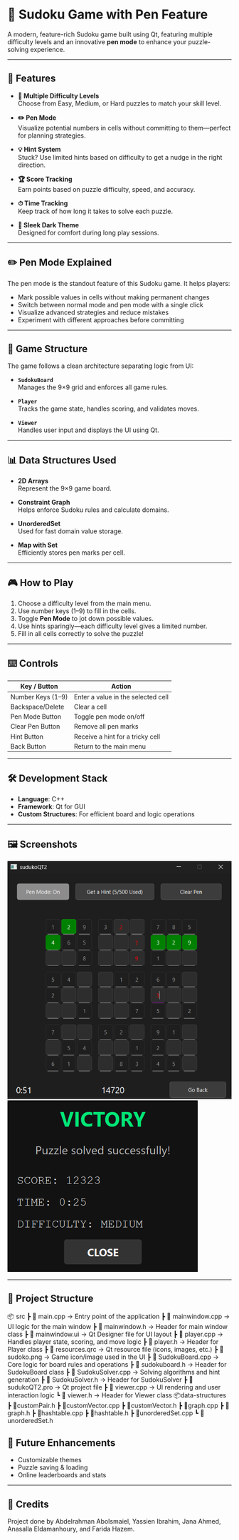 # 🧩 Sudoku Game with Pen Feature

A modern, feature-rich Sudoku game built using Qt, featuring multiple difficulty levels and an innovative **pen mode** to enhance your puzzle-solving experience.

---

## 🚀 Features

- **🧠 Multiple Difficulty Levels**  
  Choose from Easy, Medium, or Hard puzzles to match your skill level.

- **✏️ Pen Mode**  
  Visualize potential numbers in cells without committing to them—perfect for planning strategies.

- **💡 Hint System**  
  Stuck? Use limited hints based on difficulty to get a nudge in the right direction.

- **🏆 Score Tracking**  
  Earn points based on puzzle difficulty, speed, and accuracy.

- **⏱ Time Tracking**  
  Keep track of how long it takes to solve each puzzle.

- **🌙 Sleek Dark Theme**  
  Designed for comfort during long play sessions.

---

## ✏️ Pen Mode Explained

The pen mode is the standout feature of this Sudoku game. It helps players:

- Mark possible values in cells without making permanent changes
- Switch between normal mode and pen mode with a single click
- Visualize advanced strategies and reduce mistakes
- Experiment with different approaches before committing

---

## 🧱 Game Structure

The game follows a clean architecture separating logic from UI:

- **`SudokuBoard`**  
  Manages the 9×9 grid and enforces all game rules.

- **`Player`**  
  Tracks the game state, handles scoring, and validates moves.

- **`Viewer`**  
  Handles user input and displays the UI using Qt.

---

## 📊 Data Structures Used

- **2D Arrays**  
  Represent the 9×9 game board.

- **Constraint Graph**  
  Helps enforce Sudoku rules and calculate domains.

- **UnorderedSet**  
  Used for fast domain value storage.

- **Map with Set**  
  Efficiently stores pen marks per cell.

---

## 🎮 How to Play

1. Choose a difficulty level from the main menu.
2. Use number keys (1–9) to fill in the cells.
3. Toggle **Pen Mode** to jot down possible values.
4. Use hints sparingly—each difficulty level gives a limited number.
5. Fill in all cells correctly to solve the puzzle!

---

## ⌨️ Controls

| Key / Button       | Action                                  |
|--------------------|------------------------------------------|
| Number Keys (1–9)  | Enter a value in the selected cell       |
| Backspace/Delete   | Clear a cell                             |
| Pen Mode Button    | Toggle pen mode on/off                   |
| Clear Pen Button   | Remove all pen marks                     |
| Hint Button        | Receive a hint for a tricky cell         |
| Back Button        | Return to the main menu                  |

---



## 🛠 Development Stack

- **Language**: C++  
- **Framework**: Qt for GUI  
- **Custom Structures**: For efficient board and logic operations

---

## 🖼 Screenshots

![alt text](gameplay.png)
![alt text](victory.png)


---

## 📁 Project Structure

📦 src
┣ 📜 main.cpp → Entry point of the application
┣ 📜 mainwindow.cpp → UI logic for the main window
┣ 📜 mainwindow.h → Header for main window class
┣ 📜 mainwindow.ui → Qt Designer file for UI layout
┣ 📜 player.cpp → Handles player state, scoring, and move logic
┣ 📜 player.h → Header for Player class
┣ 📜 resources.qrc → Qt resource file (icons, images, etc.)
┣ 📜 sudoko.png → Game icon/image used in the UI
┣ 📜 SudokuBoard.cpp → Core logic for board rules and operations
┣ 📜 sudokuboard.h → Header for SudokuBoard class
┣ 📜 SudokuSolver.cpp → Solving algorithms and hint generation
┣ 📜 SudokuSolver.h → Header for SudokuSolver
┣ 📜 sudukoQT2.pro → Qt project file
┣ 📜 viewer.cpp → UI rendering and user interaction logic
┗ 📜 viewer.h → Header for Viewer class
📦data-structures
 ┣ 📜customPair.h
 ┣ 📜customVector.cpp
 ┣ 📜customVector.h
 ┣ 📜graph.cpp
 ┣ 📜graph.h
 ┣ 📜hashtable.cpp
 ┣ 📜hashtable.h
 ┣ 📜unorderedSet.cpp
 ┗ 📜unorderedSet.h

## 🌟 Future Enhancements

- Customizable themes
- Puzzle saving & loading
- Online leaderboards and stats

---

## 🙌 Credits

Project done by Abdelrahman AboIsmaiel, Yassien Ibrahim, Jana Ahmed, Anasalla Eldamanhoury, and Farida Hazem.
